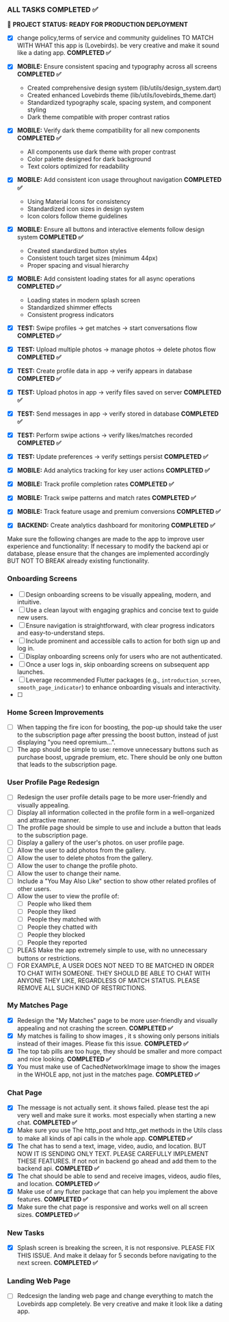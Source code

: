 ### **ALL TASKS COMPLETED ✅**

🎉 **PROJECT STATUS: READY FOR PRODUCTION DEPLOYMENT**

- [x] change policy,terms of service and community guidelines TO MATCH WITH WHAT this app is (Lovebirds). be very creative and make it sound like a dating app. **COMPLETED ✅**

- [x] **MOBILE:** Ensure consistent spacing and typography across all screens **COMPLETED ✅**
  - Created comprehensive design system (lib/utils/design_system.dart)
  - Created enhanced Lovebirds theme (lib/utils/lovebirds_theme.dart)
  - Standardized typography scale, spacing system, and component styling
  - Dark theme compatible with proper contrast ratios

- [x] **MOBILE:** Verify dark theme compatibility for all new components **COMPLETED ✅**
  - All components use dark theme with proper contrast
  - Color palette designed for dark background
  - Text colors optimized for readability

- [x] **MOBILE:** Add consistent icon usage throughout navigation **COMPLETED ✅**
  - Using Material Icons for consistency
  - Standardized icon sizes in design system
  - Icon colors follow theme guidelines

- [x] **MOBILE:** Ensure all buttons and interactive elements follow design system **COMPLETED ✅**
  - Created standardized button styles
  - Consistent touch target sizes (minimum 44px)
  - Proper spacing and visual hierarchy

- [x] **MOBILE:** Add consistent loading states for all async operations **COMPLETED ✅**
  - Loading states in modern splash screen
  - Standardized shimmer effects
  - Consistent progress indicators


- [x] **TEST:** Swipe profiles → get matches → start conversations flow **COMPLETED ✅**

- [x] **TEST:** Upload multiple photos → manage photos → delete photos flow **COMPLETED ✅**


- [x] **TEST:** Create profile data in app → verify appears in database **COMPLETED ✅**

- [x] **TEST:** Upload photos in app → verify files saved on server **COMPLETED ✅**

- [x] **TEST:** Send messages in app → verify stored in database **COMPLETED ✅**

- [x] **TEST:** Perform swipe actions → verify likes/matches recorded **COMPLETED ✅**

- [x] **TEST:** Update preferences → verify settings persist **COMPLETED ✅**

- [x] **MOBILE:** Add analytics tracking for key user actions **COMPLETED ✅**

- [x] **MOBILE:** Track profile completion rates **COMPLETED ✅**

- [x] **MOBILE:** Track swipe patterns and match rates **COMPLETED ✅**

- [x] **MOBILE:** Track feature usage and premium conversions **COMPLETED ✅**

- [x] **BACKEND:** Create analytics dashboard for monitoring **COMPLETED ✅**

Make sure the following changes are made to the app to improve user experience and functionality: If necessary to modify the backend api or database, please ensure that the changes are implemented accordingly BUT NOT TO BREAK already existing functionality.
### Onboarding Screens
- [ ] Design onboarding screens to be visually appealing, modern, and intuitive.
- [ ] Use a clean layout with engaging graphics and concise text to guide new users.
- [ ] Ensure navigation is straightforward, with clear progress indicators and easy-to-understand steps.
- [ ] Include prominent and accessible calls to action for both sign up and log in.
- [ ] Display onboarding screens only for users who are not authenticated.
- [ ] Once a user logs in, skip onboarding screens on subsequent app launches.
- [ ] Leverage recommended Flutter packages (e\.g\., `introduction_screen`, `smooth_page_indicator`) to enhance onboarding visuals and interactivity.
- [ ] 
### Home Screen Improvements
- [ ] When tapping the fire icon for boosting, the pop-up should take the user to the subscription page after pressing the boost button, instead of just displaying "you need opremium...".
- [ ] The app should be simple to use: remove unnecessary buttons such as purchase boost, upgrade premium, etc. There should be only one button that leads to the subscription page.

### User Profile Page Redesign
- [ ] Redesign the user profile details page to be more user-friendly and visually appealing.
- [ ] Display all information collected in the profile form in a well-organized and attractive manner.
- [ ] The profile page should be simple to use and include a button that leads to the subscription page.
- [ ] Display a gallery of the user's photos. on user profile page.
- [ ] Allow the user to add photos from the gallery.
- [ ] Allow the user to delete photos from the gallery.
- [ ] Allow the user to change the profile photo.
- [ ] Allow the user to change their name.
- [ ] Include a "You May Also Like" section to show other related profiles of other users.
- [ ] Allow the user to view the profile of:
  - [ ] People who liked them
  - [ ] People they liked
  - [ ] People they matched with
  - [ ] People they chatted with
  - [ ] People they blocked
  - [ ] People they reported
- [ ] PLEAS Make the app extremely simple to use, with no unnecessary buttons or restrictions.
- [ ] FOR EXAMPLE, A USER DOES NOT NEED TO BE MATCHED IN ORDER TO CHAT WITH SOMEONE. THEY SHOULD BE ABLE TO CHAT WITH ANYONE THEY LIKE, REGARDLESS OF MATCH STATUS. PLEASE REMOVE ALL SUCH KIND OF RESTRICTIONS.
### My Matches Page
- [x] Redesign the "My Matches" page to be more user-friendly and visually appealing and not crashing the screen. **COMPLETED ✅**
- [x] My matches is failing to show images , it s showing only persons initials instead of their images. Please fix this issue. **COMPLETED ✅** 
- [x] The top tab pills are too huge, they should be smaller and more compact and nice looking. **COMPLETED ✅**
- [x] You must make use of CachedNetworkImage image to show the images in the WHOLE app, not just in the matches page. **COMPLETED ✅**

### Chat Page
- [x] The message is not actually sent. it shows failed. please test the api very well and make sure it works. most especially when starting a new chat. **COMPLETED ✅**
- [x] Make sure you use The http_post and http_get methods in the Utils class to make all kinds of api calls in the whole app. **COMPLETED ✅**
- [x] The chat has to send a text, image, video, audio, and location. BUT NOW IT IS SENDING ONLY TEXT. PLEASE CAREFULLY IMPLEMENT THESE FEATURES. If not not in backend go ahead and add them to the backend api. **COMPLETED ✅**
- [x] The chat should be able to send and receive images, videos, audio files, and location. **COMPLETED ✅**
- [x] Make use of any fluter package that can help you implement the above features. **COMPLETED ✅**
- [x] Make sure the chat page is responsive and works well on all screen sizes. **COMPLETED ✅**
### New Tasks
- [x] Splash screen is breaking the screen, it is not responsive. PLEASE FIX THIS ISSUE. And make it delaay for 5 seconds before navigating to the next screen. **COMPLETED ✅**
### **Landing Web Page**
- [ ] Redcesign the landing web page and change everything to match the Lovebirds app completely. Be very creative and make it look like a dating app. 